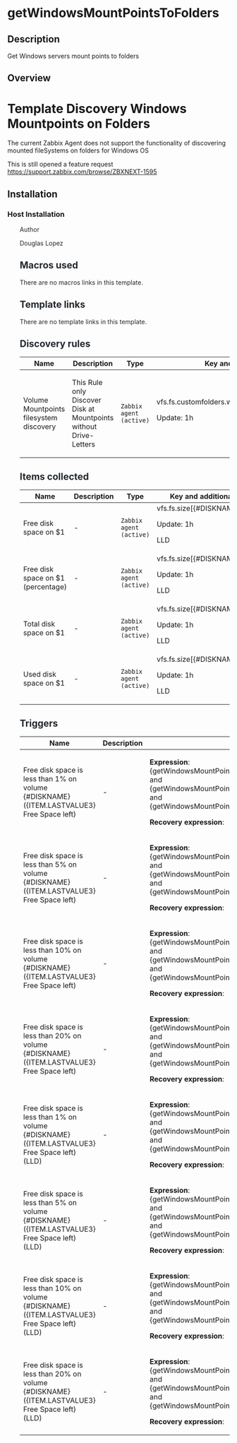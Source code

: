 # getWindowsMountPointsToFolders

## Description

Get Windows servers mount points to folders

## Overview


Template Discovery Windows Mountpoints on Folders
=================================================


The current Zabbix Agent does not support the functionality of discovering mounted fileSystems on folders for Windows OS


This is still opened a feature request <https://support.zabbix.com/browse/ZBXNEXT-1595>


Installation
------------


### Host Installation


<ul style="box-sizing: border-box; margin-bottom: 16px; margin-top: 0px; padding-left: 2em; color: #24292e; font-family: -apple-system, system-ui, 'Segoe UI', Helvetica, Arial, sans-serif, 'Apple C

## Author

Douglas Lopez

## Macros used

There are no macros links in this template.

## Template links

There are no template links in this template.

## Discovery rules

|Name|Description|Type|Key and additional info|
|----|-----------|----|----|
|Volume Mountpoints filesystem discovery|<p>This Rule only Discover Disk at Mountpoints without Drive-Letters</p>|`Zabbix agent (active)`|vfs.fs.customfolders.windowsmountpoints.discovery<p>Update: 1h</p>|
## Items collected

|Name|Description|Type|Key and additional info|
|----|-----------|----|----|
|Free disk space on $1|<p>-</p>|`Zabbix agent (active)`|vfs.fs.size[{#DISKNAME},free]<p>Update: 1h</p><p>LLD</p>|
|Free disk space on $1 (percentage)|<p>-</p>|`Zabbix agent (active)`|vfs.fs.size[{#DISKNAME},pfree]<p>Update: 1h</p><p>LLD</p>|
|Total disk space on $1|<p>-</p>|`Zabbix agent (active)`|vfs.fs.size[{#DISKNAME},total]<p>Update: 1h</p><p>LLD</p>|
|Used disk space on $1|<p>-</p>|`Zabbix agent (active)`|vfs.fs.size[{#DISKNAME},used]<p>Update: 1h</p><p>LLD</p>|
## Triggers

|Name|Description|Expression|Priority|
|----|-----------|----------|--------|
|Free disk space is less than 1% on volume {#DISKNAME} ({ITEM.LASTVALUE3} Free Space left)|<p>-</p>|<p>**Expression**: {getWindowsMountPointsToFolders:vfs.fs.size[{#DISKNAME},pfree].last(0)}<1 and {getWindowsMountPointsToFolders:vfs.fs.size[{#DISKNAME},pfree].last(0)}>10 and {getWindowsMountPointsToFolders:vfs.fs.size[{#DISKNAME},free].last(0)}>1</p><p>**Recovery expression**: </p>|disaster|
|Free disk space is less than 5% on volume {#DISKNAME} ({ITEM.LASTVALUE3} Free Space left)|<p>-</p>|<p>**Expression**: {getWindowsMountPointsToFolders:vfs.fs.size[{#DISKNAME},pfree].last(0)}<5 and {getWindowsMountPointsToFolders:vfs.fs.size[{#DISKNAME},pfree].last(0)}>10 and {getWindowsMountPointsToFolders:vfs.fs.size[{#DISKNAME},free].last(0)}>1</p><p>**Recovery expression**: </p>|high|
|Free disk space is less than 10% on volume {#DISKNAME} ({ITEM.LASTVALUE3} Free Space left)|<p>-</p>|<p>**Expression**: {getWindowsMountPointsToFolders:vfs.fs.size[{#DISKNAME},pfree].last(0)}<10 and {getWindowsMountPointsToFolders:vfs.fs.size[{#DISKNAME},pfree].last(0)}>10 and {getWindowsMountPointsToFolders:vfs.fs.size[{#DISKNAME},free].last(0)}>1</p><p>**Recovery expression**: </p>|warning|
|Free disk space is less than 20% on volume {#DISKNAME} ({ITEM.LASTVALUE3} Free Space left)|<p>-</p>|<p>**Expression**: {getWindowsMountPointsToFolders:vfs.fs.size[{#DISKNAME},pfree].last(0)}<20 and {getWindowsMountPointsToFolders:vfs.fs.size[{#DISKNAME},pfree].last(0)}>10 and {getWindowsMountPointsToFolders:vfs.fs.size[{#DISKNAME},free].last(0)}>1</p><p>**Recovery expression**: </p>|information|
|Free disk space is less than 1% on volume {#DISKNAME} ({ITEM.LASTVALUE3} Free Space left) (LLD)|<p>-</p>|<p>**Expression**: {getWindowsMountPointsToFolders:vfs.fs.size[{#DISKNAME},pfree].last(0)}<1 and {getWindowsMountPointsToFolders:vfs.fs.size[{#DISKNAME},pfree].last(0)}>10 and {getWindowsMountPointsToFolders:vfs.fs.size[{#DISKNAME},free].last(0)}>1</p><p>**Recovery expression**: </p>|disaster|
|Free disk space is less than 5% on volume {#DISKNAME} ({ITEM.LASTVALUE3} Free Space left) (LLD)|<p>-</p>|<p>**Expression**: {getWindowsMountPointsToFolders:vfs.fs.size[{#DISKNAME},pfree].last(0)}<5 and {getWindowsMountPointsToFolders:vfs.fs.size[{#DISKNAME},pfree].last(0)}>10 and {getWindowsMountPointsToFolders:vfs.fs.size[{#DISKNAME},free].last(0)}>1</p><p>**Recovery expression**: </p>|high|
|Free disk space is less than 10% on volume {#DISKNAME} ({ITEM.LASTVALUE3} Free Space left) (LLD)|<p>-</p>|<p>**Expression**: {getWindowsMountPointsToFolders:vfs.fs.size[{#DISKNAME},pfree].last(0)}<10 and {getWindowsMountPointsToFolders:vfs.fs.size[{#DISKNAME},pfree].last(0)}>10 and {getWindowsMountPointsToFolders:vfs.fs.size[{#DISKNAME},free].last(0)}>1</p><p>**Recovery expression**: </p>|warning|
|Free disk space is less than 20% on volume {#DISKNAME} ({ITEM.LASTVALUE3} Free Space left) (LLD)|<p>-</p>|<p>**Expression**: {getWindowsMountPointsToFolders:vfs.fs.size[{#DISKNAME},pfree].last(0)}<20 and {getWindowsMountPointsToFolders:vfs.fs.size[{#DISKNAME},pfree].last(0)}>10 and {getWindowsMountPointsToFolders:vfs.fs.size[{#DISKNAME},free].last(0)}>1</p><p>**Recovery expression**: </p>|information|
